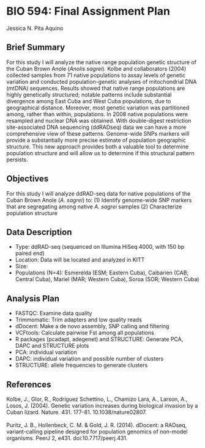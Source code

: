 # BIO 594: Final Assignment Plan
Jessica N. Pita Aquino

## Brief Summary
For this study I will analyze the native range population genetic structure of the Cuban Brown Anole (<i>Anolis sagrei</i>). Kolbe and collaborators (2004) collected samples from 71 native populations to assay levels of genetic variation and conducted population-genetic analyses of mitochondrial DNA (mtDNA) sequences. Results showed that native range populations are highly genetically structured; notable patterns include substantial divergence among East Cuba and West Cuba populations, due to geographical distance. Moreover, most genetic variation was partitioned among, rather than within, populations. 
In 2008 native populations were resampled and nuclear DNA was obtained. With double-digest restriction site-associated DNA sequencing (ddRADseq) data we can have a more comprehensive view of these patterns. Genome-wide SNPs markers will provide a substantially more precise estimate of population geographic structure. This new approach provides both a valuable tool to determine population structure and will allow us to determine if this structural pattern persists. 

## Objectives 
For this study I will analyze ddRAD-seq data for native populations of the Cuban Brown Anole (<i>A. sagrei</i>) to:
(1)	Identify genome-wide SNP markers that are segregating among native <i>A. sagrei</i> samples
(2)	Characterize population structure

## Data Description
- Type: ddRAD-seq (sequenced on Illumina HiSeq 4000, with 150 bp paired end)
- Location: Data will be located and analyzed in KITT
- Size: 
- Populations (N=4): Esmerelda (ESM; Eastern Cuba), Caibarien (CAB; Central Cuba), Mariel (MAR; Western Cuba), Soroa (SOR; Western Cuba)

## Analysis Plan
-	FASTQC: Examine data quality
-	Trimmomatic: Trim adapters and low quality reads
-	dDocent: Make a de novo assembly, SNP calling and filtering 
-	VCFtools: Calculate pairwise Fst among all populations
-	R packages (pcadapt, adegenet) and STRUCTURE: Generate PCA, DAPC and STRUCTURE plots
  - PCA: individual variation
  - DAPC: individual variation and possible number of clusters
  - STRUCTURE: allele frequencies to generate clusters

## References
Kolbe, J., Glor, R., Rodríguez Schettino, L., Chamizo Lara, A., Larson, A., Losos, J. (2004). Genetic variation increases during biological invasion by a Cuban lizard. Nature. 431. 177-81. 10.1038/nature02807.
<br>
<br>
Puritz, J. B., Hollenbeck, C. M. & Gold, J. R. (2014). dDocent: a RADseq, variant-calling pipeline designed for population genomics of non-model organisms. PeerJ 2, e431. doi:10.7717/peerj.431.
